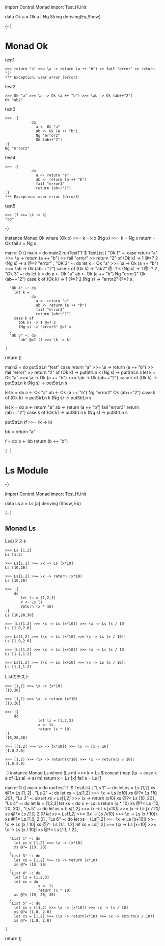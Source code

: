 import Control.Monad
import Test.HUnit

data Ok a = Ok a | Ng String deriving(Eq,Show)


{- |

# Monad Ok

test1

    >>> return "a" >>= \a -> return (a ++ "b") >> fail "error" >> return "2"
    *** Exception: user error (error)

test2

    >>> Ok "a" >>= \a -> Ok (a ++ "b") >>= \ab -> Ok (ab++"2")
    Ok "ab2"

test3

    >>> :{
                do
                  a <- Ok "a"
                  ab <- Ok (a ++ "b")
                  Ng "error2"
                  Ok (ab++"2")
    :}
    Ng "error2"

test4

    >>> :{
                do
                  a <- return "a"
                  ab <- return (a ++ "b")
                  fail "error3"
                  return (ab++"2")
    :}
    *** Exception: user error (error3)

test5

    >>> (f >>= \k -> k)
    "ab"

-}

instance  Monad Ok  where
    (Ok x) >>= k   =  k x
    (Ng x) >>= k   =  Ng x
    return           =  Ok
    fail s           =  Ng s


main::IO ()
main = do
  main2
  runTestTT $ TestList
    [ 
      "Ok 1" ~:
        case return "a" >>= \a -> return (a ++ "b") >> fail "error" >> return "2" of
          (Ok k) -> 1 @=? 2
          (Ng s) -> s @=? "error"
      ,
      "OK 2" ~: do
        let k = Ok "a" >>= \a -> Ok (a ++ "b") >>= \ab -> Ok (ab++"2")
        case k of
          (Ok k) -> "ab2" @=? k
          (Ng s) -> 1 @=? 2
      ,
      "Ok 3" ~: do
        let k =
                do
                  a <- Ok "a"
                  ab <- Ok (a ++ "b")
                  Ng "error2"
                  Ok (ab++"2")
        case k of
          (Ok k) -> 1 @=? 2
          (Ng s) -> "error2" @=? s
      ,

      "Ok 4" ~: do
        let k =
                do
                  a <- return "a"
                  ab <- return (a ++ "b")
                  fail "error3"
                  return (ab++"2")
        case k of
          (Ok k) -> 1 @=? 2
          (Ng s) -> "error3" @=? s
      ,
      "Ok 5" ~: do
          "ab" @=? (f >>= \k -> k)

    ]
  return ()

main2 = do
  putStrLn "test"
  case return "a" >>= \a -> return (a ++ "b") >> fail "error" >> return "2" of
    (Ok k) -> putStrLn k
    (Ng s) -> putStrLn s
  let k = Ok "a" >>= \a -> Ok (a ++ "b") >>= \ab -> Ok (ab++"2")
  case k of
    (Ok k) -> putStrLn k
    (Ng s) -> putStrLn s

  let k =
          do
            a <- Ok "a"
            ab <- Ok (a ++ "b")
            Ng "error2"
            Ok (ab++"2")
  case k of
    (Ok k) -> putStrLn k
    (Ng s) -> putStrLn s

  let k =
          do
            a <- return "a"
            ab <- return (a ++ "b")
            fail "error3"
            return (ab++"2")
  case k of
    (Ok k) -> putStrLn k
    (Ng s) -> putStrLn s

  putStrLn (f >>= \k -> k)


bb = return "a"

f = do
    b <- bb
    return (b ++ "b")
    
{- |
# Ls Module
-}

import Control.Monad
import Test.HUnit

data Ls a = Ls [a] deriving (Show, Eq)

{- |
## Monad Ls

Lsのテスト

    >>> Ls [1,2]
    Ls [1,2]

    >>> Ls[1,2] >>= \x -> Ls [x*10]
    Ls [10,20]

    >>> Ls[1,2] >>= \x -> return (x*10)
    Ls [10,20]

    >>> :{
        do
           let ls = [1,2,3]
           x <- Ls ls
           return (x * 10)
    :}
    Ls [10,20,30]

    >>> (Ls[1,2] >>= \x -> Ls [x*10]) >>= \x -> Ls [x / 10] 
    Ls [1.0,2.0]

    >>> Ls[1,2] >>= (\x -> Ls [x*10] >>= \x -> Ls [x / 10])
    Ls [1.0,2.0]

    >>> (Ls[1,2] >>= \x -> Ls [x+10]) >>= \x -> Ls [x / 10] 
    Ls [1.1,1.2]
    
    >>> Ls[1,2] >>= (\x -> Ls [x+10] >>= \x -> Ls [x / 10])
    Ls [1.1,1.2]


Listのテスト

    >>> [1,2] >>= \x -> [x*10]
    [10,20]

    >>> [1,2] >>= \x -> return (x*10)
    [10,20]
    
    >>> :{
        do
                   let ls = [1,2,3]
                   x <- ls
                   return (x * 10)
    :}
    [10,20,30]

    >>> ([1,2] >>= \x -> [x*10]) >>= \x -> [x / 10] 
    [1.0,2.0]

    >>> [1,2] >>= (\x -> return(x*10) >>= \x -> return(x / 10))
    [1.0,2.0]

-}
instance  Monad Ls where
    (Ls m) >>= k     =
      Ls $ concat (map (\a -> case k a of (Ls a) -> a) m)
    return x         = Ls [x]
    fail s           = Ls []


main::IO ()
main = do
  runTestTT $ TestList
    [ 
      "Ls 1" ~: do
        let xs = Ls [1,2]
        xs @?= Ls [1, 2]
      ,
      "Ls 2" ~: do
        let xs = Ls[1,2] >>= \x -> Ls [x*10]
        xs @?= Ls [10, 20]
      ,
      "Ls 3" ~: do
        let xs = Ls[1,2] >>= \x -> return (x*10)
        xs @?= Ls [10, 20]
      ,
      "Ls 4" ~: do
        let ls = [1,2,3]
        let xs = do
                   x <- Ls ls
                   return (x * 10)
        xs @?= Ls [10, 20, 30]
      ,
      "Ls 5" ~: do
        let xs = (Ls[1,2] >>= \x -> Ls [x*10]) >>= \x -> Ls [x / 10] 
        xs @?= Ls [1.0, 2.0]
        let xs = Ls[1,2] >>= (\x -> Ls [x*10] >>= \x -> Ls [x / 10])
        xs @?= Ls [1.0, 2.0]
      ,
      "Ls 6" ~: do
        let xs = (Ls[1,2] >>= \x -> Ls [x+10]) >>= \x -> Ls [x / 10] 
        xs @?= Ls [1.1, 1.2]
        let xs = Ls[1,2] >>= (\x -> Ls [x+10] >>= \x -> Ls [x / 10])
        xs @?= Ls [1.1, 1.2]
      ,

      "List 1" ~: do
        let xs = [1,2] >>= \x -> [x*10]
        xs @?= [10, 20]
      ,
      "List 3" ~: do
        let xs = [1,2] >>= \x -> return (x*10)
        xs @?= [10, 20]
      ,
      "List 4" ~: do
        let ls = [1,2,3]
        let xs = do
                   x <- ls
                   return (x * 10)
        xs @?= [10, 20, 30]
      ,
      "List 5" ~: do
        let xs = ([1,2] >>= \x -> [x*10]) >>= \x -> [x / 10] 
        xs @?= [1.0, 2.0]
        let xs = [1,2] >>= (\x -> return(x*10) >>= \x -> return(x / 10))
        xs @?= [1.0, 2.0]

    ]
  return ()
